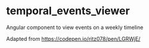 # temporal_events_viewer
Angular component to view events on a weekly timeline

Adapted from https://codepen.io/ritz078/pen/LGRWjE/

